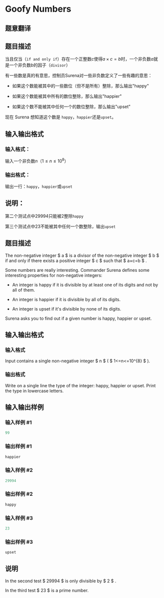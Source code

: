 # Goofy Numbers

## 题意翻译

## 题目描述

当且仅当（`if and only if`）存在一个正整数$c$使得$a \times c = b$时，一个非负数$a$就是一个非负数$b$的因子（`divisor`）

有一些数是真的有意思，控制员Surena对一些非负数定义了一些有趣的意思：

- 如果这个数能被其中的一些数位（但不是所有）整除，那么输出"happy"

- 如果这个数能被其中所有的数位整除，那么输出"happier"

- 如果这个数不能被其中任何一个的数位整除，那么输出"upset"

现在 Surena 想知道这个数是 `happy`，`happier`还是`upset`。

## 输入输出格式

### 输入格式：

输入一个非负数$n$（$1 \le n \le 10^8$）

### 输出格式：

输出一行：`happy`，`happier`或`upset`

## 说明：

第二个测试点中$29994$只能被$2$整除`happy`

第三个测试点中$23$不能被其中任何一个数整除，输出`upset`

## 题目描述

The non-negative integer $ a $ is a divisor of the non-negative integer $ b $ if and only if there exists a positive integer $ c $ such that $ a×c=b $ .

Some numbers are really interesting. Commander Surena defines some interesting properties for non-negative integers:

- An integer is happy if it is divisible by at least one of its digits and not by all of them.

- An integer is happier if it is divisible by all of its digits.

- An integer is upset if it's divisible by none of its digits.

Surena asks you to find out if a given number is happy, happier or upset.

## 输入输出格式

### 输入格式

Input contains a single non-negative integer $ n $ ( $ 1<=n<=10^{8} $ ).

### 输出格式

Write on a single line the type of the integer: happy, happier or upset. Print the type in lowercase letters.

## 输入输出样例

### 输入样例 #1

```cpp
99

```
### 输出样例 #1

```cpp
happier

```
### 输入样例 #2

```cpp
29994

```
### 输出样例 #2

```cpp
happy

```
### 输入样例 #3

```cpp
23

```
### 输出样例 #3

```cpp
upset

```
## 说明

In the second test $ 29994 $ is only divisible by $ 2 $ .

In the third test $ 23 $ is a prime number.

